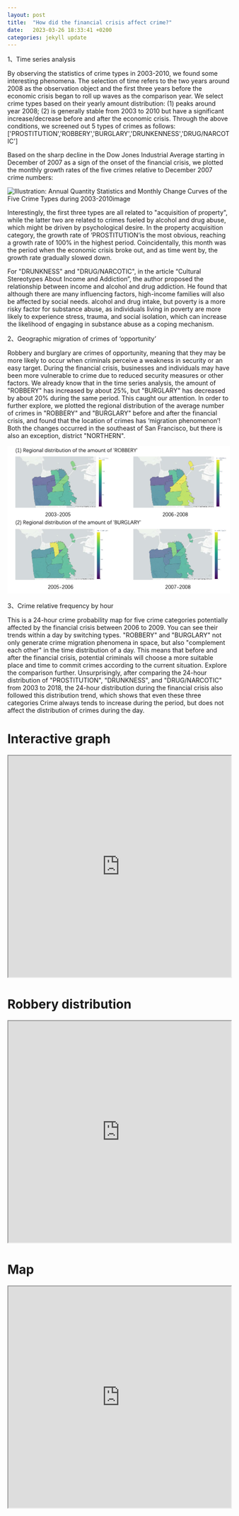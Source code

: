 ```yaml
---
layout: post
title:  "How did the financial crisis affect crime?"
date:   2023-03-26 18:33:41 +0200
categories: jekyll update
---
```

1、Time series analysis

By observing the statistics of crime types in 2003-2010, we found some interesting phenomena. The selection of time refers to the two years around 2008 as the observation object and the first three years before the economic crisis began to roll up waves as the comparison year. We select crime types based on their yearly amount distribution:
(1) peaks around year 2008;
(2) is generally stable from 2003 to 2010 but have a significant increase/decrease before and after the economic crisis.
Through the above conditions, we screened out 5 types of crimes as follows:
['PROSTITUTION','ROBBERY','BURGLARY','DRUNKENNESS','DRUG/NARCOTIC']

Based on the sharp decline in the Dow Jones Industrial Average starting in December of 2007 as a sign of the onset of the financial crisis, we plotted the monthly growth rates of the five crimes relative to December 2007 crime numbers:

![Illustration: Annual Quantity Statistics and Monthly Change Curves of the Five Crime Types during 2003-2010![image](https://user-images.githubusercontent.com/112766174/228048487-df18d77b-3839-48e3-9a3f-def5456da107.png)
](https://raw.githubusercontent.com/RuoxiSpace/RuoxiSpace.github.io/main/image/figure_6.jpg)

Interestingly, the first three types are all related to "acquisition of property", while the latter two are related to crimes fueled by alcohol and drug abuse, which might be driven by psychological desire. In the property acquisition category, the growth rate of ‘PROSTITUTION’is the most obvious, reaching a growth rate of 100% in the highest period. Coincidentally, this month was the period when the economic crisis broke out, and as time went by, the growth rate gradually slowed down.


For "DRUNKNESS" and "DRUG/NARCOTIC", in the article “Cultural Stereotypes About Income and Addiction”, the author proposed the relationship between income and alcohol and drug addiction. He found that although there are many influencing factors, high-income families will also be affected by social needs. alcohol and drug intake, but poverty is a more risky factor for substance abuse, as individuals living in poverty are more likely to experience stress, trauma, and social isolation, which can increase the likelihood of engaging in substance abuse as a coping mechanism.

2、Geographic migration of crimes of ‘opportunity’

Robbery and burglary are crimes of opportunity, meaning that they may be more likely to occur when criminals perceive a weakness in security or an easy target. During the financial crisis, businesses and individuals may have been more vulnerable to crime due to reduced security measures or other factors.
We already know that in the time series analysis, the amount of "ROBBERY" has increased by about 25%, but "BURGLARY" has decreased by about 20% during the same period. This caught our attention. In order to further explore, we plotted the regional distribution of the average number of crimes in "ROBBERY" and "BURGLARY" before and after the financial crisis, and found that the location of crimes has ‘migration phenomenon’! Both the changes occurred in the southeast of San Francisco, but there is also an exception, district "NORTHERN".


![](https://raw.githubusercontent.com/RuoxiSpace/RuoxiSpace.github.io/main/image/figure_3.png)


3、Crime relative frequency by hour

This is a 24-hour crime probability map for five crime categories potentially affected by the financial crisis between 2006 to 2009. You can see their trends within a day by switching types. "ROBBERY" and "BURGLARY" not only generate crime migration phenomena in space, but also "complement each other" in the time distribution of a day. This means that before and after the financial crisis, potential criminals will choose a more suitable place and time to commit crimes according to the current situation. Explore the comparison further. Unsurprisingly, after comparing the 24-hour distribution of "PROSTITUTION", "DRUNKNESS", and "DRUG/NARCOTIC" from 2003 to 2018, the 24-hour distribution during the financial crisis also followed this distribution trend, which shows that even these three categories Crime always tends to increase during the period, but does not affect the distribution of crimes during the day.



# Interactive graph
 <iframe src="https://github.com/RuoxiSpace/RuoxiSpace.github.io/image/interactive graph.html" width="100%" height="500"></iframe>


# Robbery distribution
 <iframe src="https://github.com/RuoxiSpace/RuoxiSpace.github.io/image/robbery_distribution.html" width="100%" height="500"></iframe>


# Map
 <iframe src="https://github.com/RuoxiSpace/RuoxiSpace.github.io/image/my_map.html" width="100%" height="500"></iframe>
